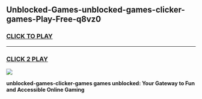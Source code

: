 
## Unblocked-Games-unblocked-games-clicker-games-Play-Free-q8vz0
<h3>
<a href="https://premium76.site?title=unblocked-games-clicker-games&ref=21A">CLICK TO PLAY</a></h3>
<hr>

<h3>
<a href="https://premium76.site?title=unblocked-games-clicker-games&ref=21A">CLICK 2 PLAY</a>
  
</h3>

<a href="https://premium76.site?title=unblocked-games-clicker-games&ref=21A"><img src="https://clearcache.store/games.png"></a>


**unblocked-games-clicker-games games unblocked: Your Gateway to Fun and Accessible Online Gaming**
